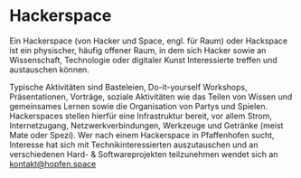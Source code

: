 # Hackerspace

Ein Hackerspace (von Hacker und Space, engl. für Raum) oder Hackspace ist ein physischer, häufig offener Raum, in dem 
sich Hacker sowie an Wissenschaft, Technologie oder digitaler Kunst Interessierte treffen und austauschen können.

Typische Aktivitäten sind Basteleien, Do-it-yourself Workshops, Präsentationen, Vorträge, soziale Aktivitäten wie das 
Teilen von Wissen und gemeinsames Lernen sowie die Organisation von Partys und Spielen. Hackerspaces stellen hierfür
eine Infrastruktur bereit, vor allem Strom, Internetzugang, Netzwerkverbindungen, Werkzeuge und Getränke
(meist Mate oder Spezi). Wer nach einem Hackerspace in Pfaffenhofen sucht, Interesse hat sich mit 
Technikinteressierten auszutauschen und an verschiedenen Hard- & Softwareprojekten teilzunehmen wendet sich an 
kontakt@hopfen.space
